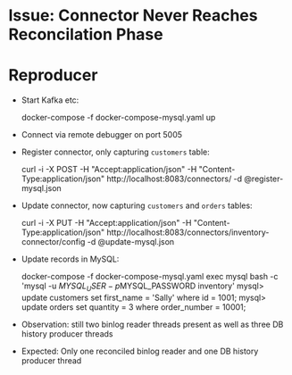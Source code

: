 # Issue: Connector Never Reaches Reconcilation Phase

# Reproducer

* Start Kafka etc:

    docker-compose -f docker-compose-mysql.yaml up

* Connect via remote debugger on port 5005

* Register connector, only capturing `customers` table:

    curl -i -X POST -H "Accept:application/json" -H  "Content-Type:application/json" http://localhost:8083/connectors/ -d @register-mysql.json

* Update connector, now capturing `customers` and `orders` tables:

    curl -i -X PUT -H "Accept:application/json" -H  "Content-Type:application/json" http://localhost:8083/connectors/inventory-connector/config -d @update-mysql.json

* Update records in MySQL:

    docker-compose -f docker-compose-mysql.yaml exec mysql bash -c 'mysql -u $MYSQL_USER -p$MYSQL_PASSWORD inventory'
    mysql> update customers set first_name = 'Sally' where id = 1001;
    mysql> update orders set quantity = 3 where order_number = 10001;

* Observation: still two binlog reader threads present as well as three DB history producer threads

* Expected: Only one reconciled binlog reader and one DB history producer thread
